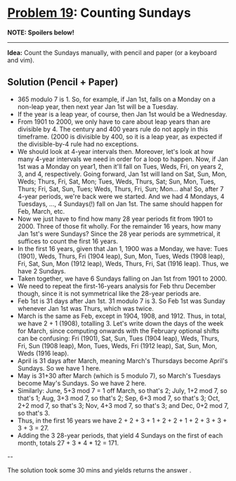 # [Problem 19](http://projecteuler.net/problem=19): Counting Sundays

**NOTE: Spoilers below!**

---

**Idea:**
Count the Sundays manually, with pencil and paper (or a keyboard and vim).

## Solution (Pencil + Paper)

- 365 modulo 7 is 1. So, for example, if Jan 1st, falls on a Monday on a non-leap year, then next year Jan 1st will be a Tuesday.
- If the year is a leap year, of course, then Jan 1st would be a Wednesday.
- From 1901 to 2000, we only have to care about leap years than are divisible by 4. The century and 400 years rule do not apply in this timeframe. (2000 is divisible by 400, so it is a leap year, as expected if the divisible-by-4 rule had no exceptions.
- We should look at 4-year intervals then. Moreover, let's look at how many 4-year intervals we need in order for a loop to happen. Now, if Jan 1st was a Monday on year1, then it'll fall on Tues, Weds, Fri, on years 2, 3, and 4, respectively. Going forward, Jan 1st will land on Sat, Sun, Mon, Weds; Thurs, Fri, Sat, Mon; Tues, Weds, Thurs, Sat; Sun, Mon, Tues, Thurs; Fri, Sat, Sun, Tues; Weds, Thurs, Fri, Sun; Mon... aha! So, after 7 4-year periods, we're back were we started. And we had 4 Mondays, 4 Tuesdays, ..., 4 Sundays(!) fall on Jan 1st. The same should happen for Feb, March, etc.
- Now we just have to find how many 28 year periods fit from 1901 to 2000. Three of those fit wholly. For the remainder 16 years, how many Jan 1st's were Sundays? Since the 28 year periods are symmetrical, it suffices to count the first 16 years.
- In the first 16 years, given that Jan 1, 1900 was a Monday, we have: Tues (1901), Weds, Thurs, Fri (1904 leap), Sun, Mon, Tues, Weds (1908 leap), Fri, Sat, Sun, Mon (1912 leap), Weds, Thurs, Fri, Sat (1916 leap). Thus, we have 2 Sundays.
- Taken together, we have 6 Sundays falling on Jan 1st from 1901 to 2000.
- We need to repeat the first-16-years analysis for Feb thru December though, since it is not symmetrical like the 28-year periods are.
- Feb 1st is 31 days after Jan 1st. 31 modulo 7 is 3. So Feb 1st was Sunday whenever Jan 1st was Thurs, which was twice.
- March is the same as Feb, except in 1904, 1908, and 1912. Thus, in total, we have 2 + 1 (1908), totalling 3. Let's write down the days of the week for March, since computing onwards with the February optional shifts can be confusing: Fri (1901), Sat, Sun, Tues (1904 leap), Weds, Thurs, Fri, Sun (1908 leap), Mon, Tues, Weds, Fri (1912 leap), Sat, Sun, Mon, Weds (1916 leap).
- April is 31 days after March, meaning March's Thursdays become April's Sundays. So we have 1 here.
- May is 31+30 after March (which is 5 modulo 7), so March's Tuesdays become May's Sundays. So we have 2 here.
- Similarly: June, 5+3 mod 7 = 1 off March, so that's 2; July, 1+2 mod 7, so that's 1; Aug, 3+3 mod 7, so that's 2; Sep, 6+3 mod 7, so that's 3; Oct, 2+2 mod 7, so that's 3; Nov, 4+3 mod 7, so that's 3; and Dec, 0+2 mod 7, so that's 3.
- Thus, in the first 16 years we have 2 + 2 + 3 + 1 + 2 + 2 + 1 + 2 + 3 + 3 + 3 + 3 = 27.
- Adding the 3 28-year periods, that yield 4 Sundays on the first of each month, totals 27 + 3 * 4 * 12 = 171.

--

The solution took some 30 mins and yields returns the answer <answer>.
